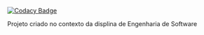 
[![Codacy Badge](https://api.codacy.com/project/badge/Grade/e7d5e7884443413ca4ff371663f72264)](https://app.codacy.com/gh/PedroAlmeidacode/SGP-WebService?utm_source=github.com&utm_medium=referral&utm_content=PedroAlmeidacode/SGP-WebService&utm_campaign=Badge_Grade)


Projeto criado no contexto da displina de Engenharia de Software


